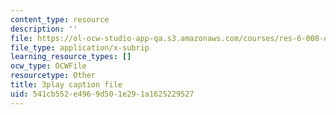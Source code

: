 ```yaml
---
content_type: resource
description: ''
file: https://ol-ocw-studio-app-qa.s3.amazonaws.com/courses/res-6-008-digital-signal-processing-spring-2011/541cb552e4969d501e291a1625229527_LrNXtw0E7Dk.srt
file_type: application/x-subrip
learning_resource_types: []
ocw_type: OCWFile
resourcetype: Other
title: 3play caption file
uid: 541cb552-e496-9d50-1e29-1a1625229527
---
```

